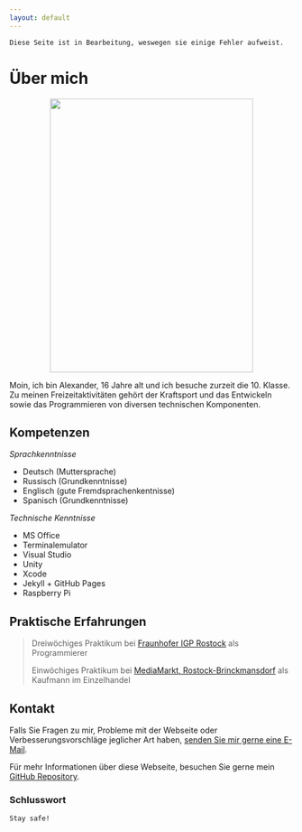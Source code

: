 ```yaml
---
layout: default
---
```


```
Diese Seite ist in Bearbeitung, weswegen sie einige Fehler aufweist.
```


# Über mich

<p align="center">
  <img width="360" height="485" src="https://user-images.githubusercontent.com/77727815/107643352-4edd5180-6c76-11eb-9ebc-abec57388313.jpg">
</p>


Moin, ich bin Alexander, 16 Jahre alt und ich besuche zurzeit die 10. Klasse. Zu meinen Freizeitaktivitäten gehört der Kraftsport und das Entwickeln sowie das Programmieren von diversen technischen Komponenten.


## Kompetenzen

  _Sprachkenntnisse_


*   Deutsch (Muttersprache)
*   Russisch (Grundkenntnisse)
*   Englisch (gute Fremdsprachenkentnisse)
*   Spanisch (Grundkenntnisse)

  _Technische Kenntnisse_

*   MS Office
*   Terminalemulator
*   Visual Studio
*   Unity
*   Xcode
*   Jekyll + GitHub Pages
*   Raspberry Pi


## Praktische Erfahrungen 

> Dreiwöchiges Praktikum bei [Fraunhofer IGP Rostock](https://www.igp.fraunhofer.de) als Programmierer
>
> Einwöchiges Praktikum bei [MediaMarkt, Rostock-Brinckmansdorf](https://www.mediamarkt.de/markt/rostock-brinckmansdorf) als Kaufmann im Einzelhandel


## Kontakt

Falls Sie Fragen zu mir, Probleme mit der Webseite oder Verbesserungsvorschläge
jeglicher Art haben, [senden Sie mir gerne eine E-Mail](mailto:alexander.samoshyn@icloud.com).

Für mehr Informationen über diese Webseite, besuchen Sie gerne mein [GitHub Repository](https://github.com/alexandersamoshyn/alexandersamoshyn.github.io).


### Schlusswort

```
Stay safe!
```

